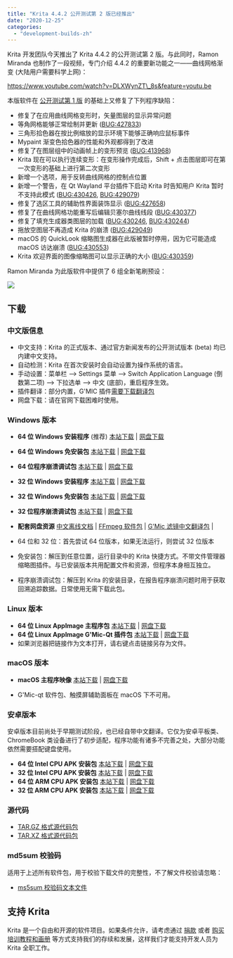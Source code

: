 ```yaml
---
title: "Krita 4.4.2 公开测试第 2 版已经推出"
date: "2020-12-25"
categories: 
  - "development-builds-zh"
---
```


Krita 开发团队今天推出了 Krita 4.4.2 的公开测试第 2 版。与此同时，Ramon Miranda 也制作了一段视频，专门介绍 4.4.2 的重要新功能之一——曲线网格渐变 (大陆用户需要科学上网)：

https://www.youtube.com/watch?v=DLXWynZT\_8s&feature=youtu.be

本版软件在 [公开测试第 1 版](https://krita.org/en/item/first-beta-of-krita-4-4-2/) 的基础上又修复了下列程序缺陷：

- 修复了在应用曲线网格变形时，矢量图层的显示异常问题
- 等角网格能够正常绘制并更新 ([BUG:427833](https://bugs.kde.org/show_bug.cgi?id=427833))
- 三角形拾色器在按比例缩放的显示环境下能够正确响应鼠标事件
- Mypaint 渐变色拾色器的性能和外观都得到了改进
- 修复了在图层组中的动画帧上的变形预览 ([BUG:413968](https://bugs.kde.org/show_bug.cgi?id=413968))
- Krita 现在可以执行连续变形：在变形操作完成后，Shift + 点击图层即可在第一次变形的基础上进行第二次变形
- 新增一个选项，用于反转曲线网格的控制点位置
- 新增一个警告，在 Qt Wayland 平台插件下启动 Krita 时告知用户 Krita 暂时不支持此模式 ([BUG:430426](https://bugs.kde.org/show_bug.cgi?id=430426), [BUG:429079](https://bugs.kde.org/show_bug.cgi?id=429079))
- 修复了选区工具的辅助性界面装饰显示 ([BUG:427658](https://bugs.kde.org/show_bug.cgi?id=427658))
- 修复了在曲线网格功能重写后编辑贝塞尔曲线线段 ([BUG:430377](https://bugs.kde.org/show_bug.cgi?id=430377))
- 修复了填充生成器类图层的加载 ([BUG:430246](https://bugs.kde.org/show_bug.cgi?id=430246), [BUG:430244](https://bugs.kde.org/show_bug.cgi?id=430244))
- 拖放空图层不再造成 Krita 的崩溃 ([BUG:429049](https://bugs.kde.org/show_bug.cgi?id=429049))
- macOS 的 QuickLook 缩略图生成器在此版被暂时停用，因为它可能造成 macOS 访达崩溃 ([BUG:430553](https://bugs.kde.org/show_bug.cgi?id=430553))
- Krita 欢迎界面的图像缩略图可以显示正确的大小 ([BUG:430359](https://bugs.kde.org/show_bug.cgi?id=430359))

Ramon Miranda 为此版软件中提供了 6 组全新笔刷预设：

[![](/images/posts/2020/rgba_brushes.png)](https://krita.org/wp-content/uploads/2020/12/rgba_brushes.png)

## 下载

### 中文版信息

- 中文支持：Krita 的正式版本、通过官方新闻发布的公开测试版本 (beta) 均已内建中文支持。
- 自动检测：Krita 在首次安装时会自动设置为操作系统的语言。
- 手动设置：菜单栏 --> Settings 菜单 --> Switch Application Language (倒数第二项) --> 下拉选单 --> 中文 (底部)，重启程序生效。
- 插件翻译：部分内置，G'MIC 插件[需要下载翻译包](https://share.weiyun.com/SBopNjOn)
- 网盘下载：请在官网下载困难时使用。

### Windows 版本

- **64 位 Windows 安装程序** (推荐) [本站下载](https://download.kde.org/unstable/krita/4.4.2-beta2/krita-x64-4.4.2-beta2-setup.exe) | [网盘下载](https://share.weiyun.com/60HLzj6I)
- **64 位 Windows 免安装包** [本站下载](https://download.kde.org/unstable/krita/4.4.2-beta2/krita-x64-4.4.2-beta2.zip) | [网盘下载](https://share.weiyun.com/60HLzj6I)
- **64 位程序崩溃调试包** [本站下载](https://download.kde.org/unstable/krita/4.4.2-beta2/krita-x64-4.4.2-beta2-dbg.zip) | [网盘下载](https://share.weiyun.com/60HLzj6I)

- **32 位 Windows 安装程序** [本站下载](https://download.kde.org/unstable/krita/4.4.2-beta2/krita-x86-4.4.2-beta2-setup.exe) | [网盘下载](https://share.weiyun.com/Otvc2tpi)
- **32 位 Windows 免安装包** [本站下载](https://download.kde.org/unstable/krita/4.4.2-beta2/krita-x86-4.4.2-beta2.zip) | [网盘下载](https://share.weiyun.com/Otvc2tpi)
- **32 位程序崩溃调试包** [本站下载](https://download.kde.org/unstable/krita/4.4.2-beta2/krita-x86-4.4.2-beta2-dbg.zip) | [网盘下载](https://share.weiyun.com/Otvc2tpi)

- **配套网盘资源** [中文离线文档](https://share.weiyun.com/Dea2uj0M) | [FFmpeg 软件包](https://share.weiyun.com/6tH13bVC) | [G'Mic 滤镜中文翻译包](https://share.weiyun.com/SBopNjOn) |

- 64 位和 32 位：首先尝试 64 位版本，如果无法运行，则尝试 32 位版本
- 免安装包：解压到任意位置，运行目录中的 Krita 快捷方式。不带文件管理器缩略图插件。与已安装版本共用配置文件和资源，但程序本身相互独立。
- 程序崩溃调试包：解压到 Krita 的安装目录，在报告程序崩溃问题时用于获取回溯追踪数据。日常使用无需下载此包。

### Linux 版本

- **64 位 Linux AppImage 主程序包** [本站下载](https://download.kde.org/unstable/krita/4.4.2-beta2/krita-4.4.2-beta2-x86_64.appimage) | [网盘下载](https://share.weiyun.com/C0gZ6joR)
- **64 位 Linux AppImage G'Mic-Qt 插件包** [本站下载](https://download.kde.org/unstable/krita/4.4.2-beta2/gmic_krita_qt-x86_64.appimage) | [网盘下载](https://share.weiyun.com/C0gZ6joR)
- 如果浏览器把链接作为文本打开，请右键点击链接另存为文件。

### macOS 版本

- **macOS 主程序映像** [本站下载](https://download.kde.org/unstable/krita/4.4.2-beta2/krita-4.4.2-beta2.dmg) | [网盘下载](https://share.weiyun.com/gVg0CI53)

- G'Mic-qt 软件包、触摸屏辅助面板在 macOS 下不可用。

### 安卓版本

安卓版本目前尚处于早期测试阶段，也已经自带中文翻译。它仅为安卓平板类、ChromeBook 类设备进行了初步适配，程序功能有诸多不完善之处，大部分功能依然需要搭配键盘使用。

- **64 位 Intel CPU APK 安装包** [本站下载](https://download.kde.org/unstable/krita/4.4.2-beta2/krita-x86_64-4.4.2-beta2.apk) | [网盘下载](https://share.weiyun.com/tEkbnO1K)
- **32 位 Intel CPU APK 安装包** [本站下载](https://download.kde.org/unstable/krita/4.4.2-beta2/krita-x86-4.4.2-beta2.apk) | [网盘下载](https://share.weiyun.com/tEkbnO1K)
- **64 位 ARM CPU APK 安装包** [本站下载](https://download.kde.org/unstable/krita/4.4.2-beta2/krita-arm64-4.4.2-beta2.apk) | [网盘下载](https://share.weiyun.com/tEkbnO1K)
- **32 位 ARM CPU APK 安装包** [本站下载](https://download.kde.org/unstable/krita/4.4.2-beta2/krita-arm32-4.4.2-beta2.apk) | [网盘下载](https://share.weiyun.com/tEkbnO1K)

### 源代码

- [TAR.GZ 格式源代码包](https://download.kde.org/unstable/krita/4.4.2-beta2/krita-4.4.2-beta2.tar.gz)
- [TAR.XZ 格式源代码包](https://download.kde.org/unstable/krita/4.4.2-beta2/krita-4.4.2-beta2.tar.xz)

### md5sum 校验码

适用于上述所有软件包，用于校验下载文件的完整性，不了解文件校验请忽略：

- [ms5sum 校验码文本文件](https://download.kde.org/unstable/krita/4.4.2-beta2/md5sum.txt)

## 支持 Krita

Krita 是一个自由和开源的软件项目。如果条件允许，请考虑通过 [捐款](https://krita.org/zh/support-us-zh/donation-zh/) 或者 [购买培训教程和画册](https://krita.org/en/shop/) 等方式支持我们的存续和发展，这样我们才能支持开发人员为 Krita 全职工作。
